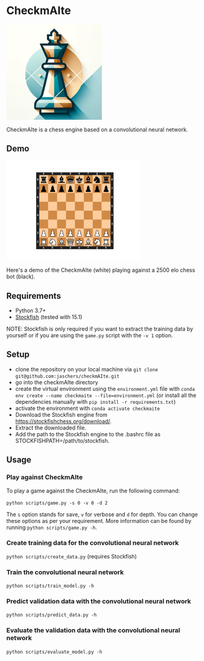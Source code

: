 # CheckmAIte

<img src="https://github.com/jaschers/checkmAIte/blob/main/visuals/logo.png" width="250">

CheckmAIte is a chess engine based on a convolutional neural network.

## Demo
<img src="https://github.com/jaschers/checkmAIte/blob/main/visuals/board.gif" width="350">

Here's a demo of the CheckmAIte (white) playing against a 2500 elo chess bot (black).

## Requirements
* Python 3.7+
* [Stockfish](https://stockfishchess.org/) (tested with 15.1)

NOTE: Stockfish is only required if you want to extract the training data by yourself or if you are using the ```game.py``` script with the ```-v 1``` option.

## Setup
* clone the repository on your local machine via ```git clone git@github.com:jaschers/checkmAIte.git```
* go into the checkmAIte directory
* create the virtual environment using the ```environment.yml``` file with ```conda env create --name checkmaite --file=environment.yml``` (or install all the dependencies manually with ```pip install -r requirements.txt```)
* activate the environment with ```conda activate checkmaite```
* Download the Stockfish engine from https://stockfishchess.org/download/.
* Extract the downloaded file.
* Add the path to the Stockfish engine to the .bashrc file as STOCKFISHPATH=/path/to/stockfish.

## Usage
### Play against CheckmAIte
To play a game against the CheckmAIte, run the following command:

```python scripts/game.py -s 0 -v 0 -d 2```

The `s` option stands for save, `v` for verbose and `d` for depth. You can change these options as per your requirement. More information can be found by running `python scripts/game.py -h`.

### Create training data for the convolutional neural network

```python scripts/create_data.py```
(requires Stockfish)

### Train the convolutional neural network

```python scripts/train_model.py -h```

### Predict validation data with the convolutional neural network

```python scripts/predict_data.py -h```

### Evaluate the validation data with the convolutional neural network

```python scripts/evaluate_model.py -h```
